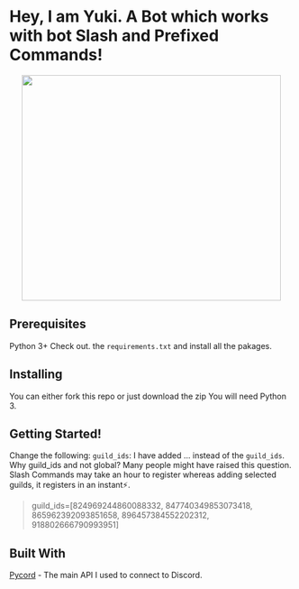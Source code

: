 
# Hey, I am Yuki. A Bot which works with bot Slash and Prefixed Commands!

<p align="center">
  <img width="460" height="400" src="https://i.pinimg.com/736x/ae/e1/0d/aee10def317de2eba0e22b1908916ff9.jpg">
</p>

## Prerequisites

Python 3+
Check out. the `requirements.txt` and install all the pakages.

## Installing

You can either fork this repo or just download the zip
You will need Python 3.

## Getting Started!

Change the following:
`guild_ids`: I have added ... instead of the `guild_ids`. Why guild_ids and not global? Many people might have raised this question. Slash Commands may take an hour to register whereas adding selected guilds, it registers in an instant⚡.

> guild_ids=[824969244860088332, 847740349853073418, 865962392093851658, 896457384552202312, 918802666790993951]

## Built With

[Pycord](https://github.com/Pycord-Development/pycord) - The main API I used to connect to Discord.